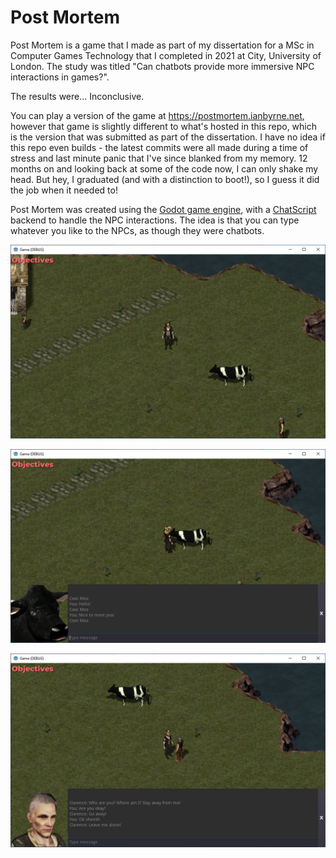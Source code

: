 # Post Mortem

Post Mortem is a game that I made as part of my dissertation for a MSc in Computer Games Technology that I completed in 2021 at City, University of London. The study was titled "Can chatbots provide more immersive NPC interactions in games?".

The results were... Inconclusive.

You can play a version of the game at https://postmortem.ianbyrne.net, however that game is slightly different to what's hosted in this repo, which is the version that was submitted as part of the dissertation. I have no idea if this repo even builds - the latest commits were all made during a time of stress and last minute panic that I've since blanked from my memory. 12 months on and looking back at some of the code now, I can only shake my head. But hey, I graduated (and with a distinction to boot!), so I guess it did the job when it needed to!

Post Mortem was created using the [Godot game engine](https://godotengine.org), with a [ChatScript](https://github.com/ChatScript/ChatScript) backend to handle the NPC interactions. The idea is that you can type whatever you like to the NPCs, as though they were chatbots.

![Screenshot from Post Mortem](https://raw.githubusercontent.com/ianByrne/PostMortemGame/master/docs/1.PNG)

![Screenshot from Post Mortem](https://raw.githubusercontent.com/ianByrne/PostMortemGame/master/docs/2.PNG)

![Screenshot from Post Mortem](https://raw.githubusercontent.com/ianByrne/PostMortemGame/master/docs/3.PNG)
